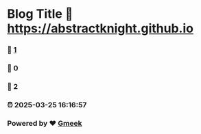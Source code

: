 # Blog Title :link: https://abstractknight.github.io 
### :page_facing_up: [1](https://abstractknight.github.io/tag.html) 
### :speech_balloon: 0 
### :hibiscus: 2 
### :alarm_clock: 2025-03-25 16:16:57 
### Powered by :heart: [Gmeek](https://github.com/Meekdai/Gmeek)
